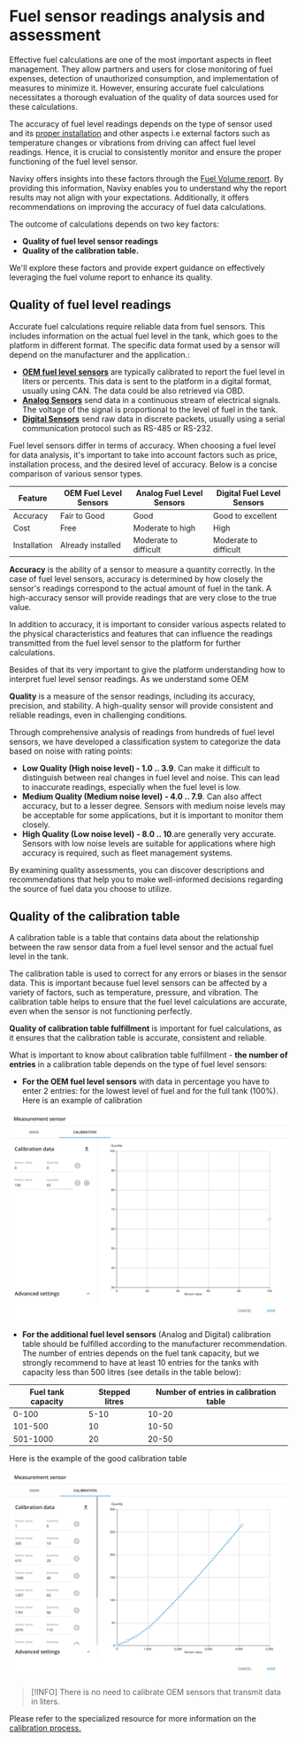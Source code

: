 # Fuel sensor readings analysis and assessment

Effective fuel calculations are one of the most important aspects in fleet management. They allow partners and users for close monitoring of fuel expenses, detection of unauthorized consumption, and implementation of measures to minimize it. However, ensuring accurate fuel calculations necessitates a thorough evaluation of the quality of data sources used for these calculations.

The accuracy of fuel level readings depends on the type of sensor used and its [proper installation](../installation-and-initial-configuration-of-fuel-control-devices/fuel-level-sensors/fuel-level-sensor-installation.md) and other aspects i.e external factors such as temperature changes or vibrations from driving can affect fuel level readings. Hence, it is crucial to consistently monitor and ensure the proper functioning of the fuel level sensor.

Navixy offers insights into these factors through the [Fuel Volume report](analyzing-fuel-data/fuel-volume-report.md). By providing this information, Navixy enables you to understand why the report results may not align with your expectations. Additionally, it offers recommendations on improving the accuracy of fuel data calculations.

The outcome of calculations depends on two key factors:

* **Quality of fuel level sensor readings**
* **Quality of the calibration table.**

We'll explore these factors and provide expert guidance on effectively leveraging the fuel volume report to enhance its quality.

## Quality of fuel level readings

Accurate fuel calculations require reliable data from fuel sensors. This includes information on the actual fuel level in the tank, which goes to the platform in different format. The specific data format used by a sensor will depend on the manufacturer and the application.:

* [**OEM fuel level sensors**](../installation-and-initial-configuration-of-fuel-control-devices/oem-fuel-level-sensors.md) are typically calibrated to report the fuel level in liters or percents. This data is sent to the platform in a digital format, usually using CAN. The data could be also retrieved via OBD.
* [**Analog Sensors**](../installation-and-initial-configuration-of-fuel-control-devices/fuel-level-sensors/fuel-level-sensor-installation.md#analogue-signal) send data in a continuous stream of electrical signals. The voltage of the signal is proportional to the level of fuel in the tank.
* [**Digital Sensors**](../installation-and-initial-configuration-of-fuel-control-devices/fuel-level-sensors/) send raw data in discrete packets, usually using a serial communication protocol such as RS-485 or RS-232.

Fuel level sensors differ in terms of accuracy. When choosing a fuel level for data analysis, it's important to take into account factors such as price, installation process, and the desired level of accuracy. Below is a concise comparison of various sensor types.

| **Feature**  | **OEM Fuel Level Sensors** | **Analog Fuel Level Sensors** | **Digital Fuel Level Sensors** |
| ------------ | -------------------------- | ----------------------------- | ------------------------------ |
| Accuracy     | Fair to Good               | Good                          | Good to excellent              |
| Cost         | Free                       | Moderate to high              | High                           |
| Installation | Already installed          | Moderate to difficult         | Moderate to difficult          |

**Accuracy** is the ability of a sensor to measure a quantity correctly. In the case of fuel level sensors, accuracy is determined by how closely the sensor's readings correspond to the actual amount of fuel in the tank. A high-accuracy sensor will provide readings that are very close to the true value.

In addition to accuracy, it is important to consider various aspects related to the physical characteristics and features that can influence the readings transmitted from the fuel level sensor to the platform for further calculations.

Besides of that its very important to give the platform understanding how to interpret fuel level sensor readings. As we understand some OEM

**Quality** is a measure of the sensor readings, including its accuracy, precision, and stability. A high-quality sensor will provide consistent and reliable readings, even in challenging conditions.

Through comprehensive analysis of readings from hundreds of fuel level sensors, we have developed a classification system to categorize the data based on noise with rating points:

* **Low Quality (High noise level) - 1.0 .. 3.9**. Can make it difficult to distinguish between real changes in fuel level and noise. This can lead to inaccurate readings, especially when the fuel level is low.
* **Medium Quality (Medium noise level)** **- 4.0 .. 7.9**. Can also affect accuracy, but to a lesser degree. Sensors with medium noise levels may be acceptable for some applications, but it is important to monitor them closely.
* **High Quality (Low noise level)** **- 8.0 .. 10**.are generally very accurate. Sensors with low noise levels are suitable for applications where high accuracy is required, such as fleet management systems.

By examining quality assessments, you can discover descriptions and recommendations that help you to make well-informed decisions regarding the source of fuel data you choose to utilize.

## Quality of the calibration table

A calibration table is a table that contains data about the relationship between the raw sensor data from a fuel level sensor and the actual fuel level in the tank.

The calibration table is used to correct for any errors or biases in the sensor data. This is important because fuel level sensors can be affected by a variety of factors, such as temperature, pressure, and vibration. The calibration table helps to ensure that the fuel level calculations are accurate, even when the sensor is not functioning perfectly.

**Quality of calibration table fulfillment** is important for fuel calculations, as it ensures that the calibration table is accurate, consistent and reliable.

What is important to know about calibration table fulfillment - **the number of entries** in a calibration table depends on the type of fuel level sensors:

* **For the OEM fuel level sensors** with data in percentage you have to enter 2 entries: for the lowest level of fuel and for the full tank (100%). Here is an example of calibration

![](attachments/image-20231219-115336.png)

* **For the additional fuel level sensors** (Analog and Digital) calibration table should be fulfilled according to the manufacturer recommendation. The number of entries depends on the fuel tank capacity, but we strongly recommend to have at least 10 entries for the tanks with capacity less than 500 litres (see details in the table below):

| **Fuel tank capacity** | **Stepped litres** | **Number of entries in calibration table** |
| ---------------------- | ------------------ | ------------------------------------------ |
| 0-100                  | 5-10               | 10-20                                      |
| 101-500                | 10                 | 10-50                                      |
| 501-1000               | 20                 | 20-50                                      |

Here is the example of the good calibration table

![](attachments/image-20231219-113955.png)

> \[!INFO] There is no need to calibrate OEM sensors that transmit data in liters.

Please refer to the specialized resource for more information on the [calibration process.](../fundamentals-of-fuel-management/fuel-level-sensor-calibration-tare.md)
